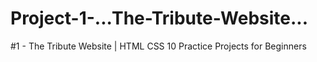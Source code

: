 # Project-1-...The-Tribute-Website...
#1 - The Tribute Website | HTML CSS 10 Practice Projects for Beginners 
